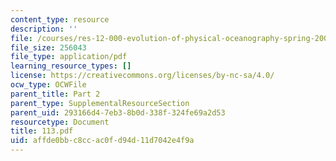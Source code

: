 ```yaml
---
content_type: resource
description: ''
file: /courses/res-12-000-evolution-of-physical-oceanography-spring-2007/affde0bbc8ccac0fd94d11d7042e4f9a_113.pdf
file_size: 256043
file_type: application/pdf
learning_resource_types: []
license: https://creativecommons.org/licenses/by-nc-sa/4.0/
ocw_type: OCWFile
parent_title: Part 2
parent_type: SupplementalResourceSection
parent_uid: 293166d4-7eb3-8b0d-338f-324fe69a2d53
resourcetype: Document
title: 113.pdf
uid: affde0bb-c8cc-ac0f-d94d-11d7042e4f9a
---
```

